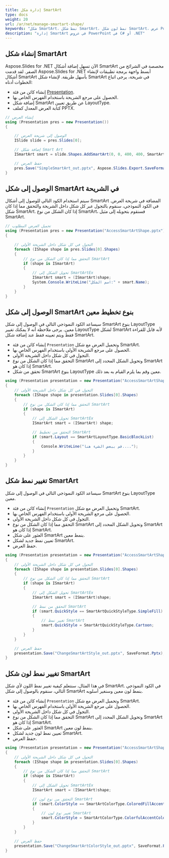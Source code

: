 ```yaml
---
title: إدارة شكل SmartArt
type: docs
weight: 20
url: /ar/net/manage-smartart-shape/
keywords: "شكل SmartArt، نمط شكل SmartArt، نمط لون شكل SmartArt، عرض PowerPoint، C#، Csharp، Aspose.Slides for .NET"
description: "إدارة SmartArt في عروض PowerPoint في C# أو .NET"
---
```


## **إنشاء شكل SmartArt**
Aspose.Slides for .NET الآن تسهل إضافة أشكال SmartArt مخصصة في الشرائح من الصفر. لقد قدمت Aspose.Slides for .NET أبسط واجهة برمجة تطبيقات لإنشاء أشكال SmartArt بأسهل طريقة. لإنشاء شكل SmartArt في شريحة، يرجى اتباع الخطوات أدناه:

- إنشاء كائن من فئة [Presentation](https://reference.aspose.com/slides/net/aspose.slides/presentation).
- الحصول على مرجع الشريحة باستخدام الفهرس الخاص بها.
- إضافة شكل SmartArt عن طريق تعيين LayoutType.
- كتابة العرض المعدل كملف PPTX.

```c#
// إنشاء العرض
using (Presentation pres = new Presentation())
{

    // الوصول إلى شريحة العرض
    ISlide slide = pres.Slides[0];

    // إضافة شكل Smart Art
    ISmartArt smart = slide.Shapes.AddSmartArt(0, 0, 400, 400, SmartArtLayoutType.BasicBlockList);

    // حفظ العرض
    pres.Save("SimpleSmartArt_out.pptx", Aspose.Slides.Export.SaveFormat.Pptx);
}
```



## **الوصول إلى شكل SmartArt في الشريحة**
سيتم استخدام الكود التالي للوصول إلى أشكال SmartArt المضافة في شريحة العرض. في الكود النموذجي، سنقوم بالتجول عبر كل شكل داخل الشريحة والتحقق مما إذا كان شكل SmartArt. إذا كان الشكل من نوع SmartArt، فسنقوم بتحويله إلى مثيل SmartArt.

```c#
// تحميل العرض المطلوب
using (Presentation pres = new Presentation("AccessSmartArtShape.pptx"))
{

    // التجول في كل شكل داخل الشريحة الأولى
    foreach (IShape shape in pres.Slides[0].Shapes)
    {
        // التحقق مما إذا كان الشكل من نوع SmartArt
        if (shape is ISmartArt)
        {
            // تحويل الشكل إلى SmartArtEx
            ISmartArt smart = (ISmartArt)shape;
            System.Console.WriteLine("اسم الشكل:" + smart.Name);
        }
    }
}
```



## **الوصول إلى شكل SmartArt بنوع تخطيط معين**
سيساعد الكود النموذجي التالي في الوصول إلى شكل SmartArt بنوع LayoutType معين. يرجى ملاحظة أنه لا يمكنك تغيير LayoutType لشكل SmartArt لأنه قابل للقراءة فقط ويتم تعيينه فقط عند إضافة شكل SmartArt.

- إنشاء كائن من فئة `Presentation` وتحميل العرض مع شكل SmartArt.
- الحصول على مرجع الشريحة الأولى باستخدام الفهرس الخاص بها.
- التجول في كل شكل داخل الشريحة الأولى.
- التحقق مما إذا كان الشكل من نوع SmartArt وتحويل الشكل المحدد إلى SmartArt إذا كان هو SmartArt.
- تحقق من شكل SmartArt بنوع LayoutType معين وقم بما يلزم القيام به بعد ذلك.

```c#
using (Presentation presentation = new Presentation("AccessSmartArtShape.pptx"))
{
    // التجول في كل شكل داخل الشريحة الأولى
    foreach (IShape shape in presentation.Slides[0].Shapes)
    {
        // التحقق مما إذا كان الشكل من نوع SmartArt
        if (shape is ISmartArt)
        {
            // تحويل الشكل إلى SmartArtEx
            ISmartArt smart = (ISmartArt) shape;

            // التحقق من تخطيط SmartArt
            if (smart.Layout == SmartArtLayoutType.BasicBlockList)
            {
                Console.WriteLine("قم ببعض الشيء هنا....");
            }
        }
    }
}
```



## **تغيير نمط شكل SmartArt**
سيساعد الكود النموذجي التالي في الوصول إلى شكل SmartArt بنوع LayoutType معين.

- إنشاء كائن من فئة `Presentation` وتحميل العرض مع شكل SmartArt.
- الحصول على مرجع الشريحة الأولى باستخدام الفهرس الخاص بها.
- التجول في كل شكل داخل الشريحة الأولى.
- التحقق مما إذا كان الشكل من نوع SmartArt وتحويل الشكل المحدد إلى SmartArt إذا كان هو SmartArt.
- العثور على شكل SmartArt بنمط معين.
- تعيين نمط جديد لشكل SmartArt.
- حفظ العرض.

```c#
using (Presentation presentation = new Presentation("AccessSmartArtShape.pptx"))
{
    // التجول في كل شكل داخل الشريحة الأولى
    foreach (IShape shape in presentation.Slides[0].Shapes)
    {
        // التحقق مما إذا كان الشكل من نوع SmartArt
        if (shape is ISmartArt)
        {
            // تحويل الشكل إلى SmartArtEx
            ISmartArt smart = (ISmartArt)shape;

            // التحقق من نمط SmartArt
            if (smart.QuickStyle == SmartArtQuickStyleType.SimpleFill)
            {
                // تغيير نمط SmartArt
                smart.QuickStyle = SmartArtQuickStyleType.Cartoon;
            }
        }
    }

    // حفظ العرض
    presentation.Save("ChangeSmartArtStyle_out.pptx", SaveFormat.Pptx);
}
```



## **تغيير نمط لون شكل SmartArt**
في هذا المثال، سنتعلم كيفية تغيير نمط اللون لأي شكل SmartArt. في الكود النموذجي التالي، سنقوم بالوصول إلى شكل SmartArt بنمط لون معين وسنغير أسلوبه.

- إنشاء كائن من فئة `Presentation` وتحميل العرض مع شكل SmartArt.
- الحصول على مرجع الشريحة الأولى باستخدام الفهرس الخاص بها.
- التجول في كل شكل داخل الشريحة الأولى.
- التحقق مما إذا كان الشكل من نوع SmartArt وتحويل الشكل المحدد إلى SmartArt إذا كان هو SmartArt.
- العثور على شكل SmartArt بنمط لون معين.
- تعيين نمط لون جديد لشكل SmartArt.
- حفظ العرض.

```c#
using (Presentation presentation = new Presentation("AccessSmartArtShape.pptx"))
{
    // التجول في كل شكل داخل الشريحة الأولى
    foreach (IShape shape in presentation.Slides[0].Shapes)
    {
        // التحقق مما إذا كان الشكل من نوع SmartArt
        if (shape is ISmartArt)
        {
            // تحويل الشكل إلى SmartArtEx
            ISmartArt smart = (ISmartArt)shape;

            // التحقق من نوع لون SmartArt
            if (smart.ColorStyle == SmartArtColorType.ColoredFillAccent1)
            {
                // تغيير نوع لون SmartArt
                smart.ColorStyle = SmartArtColorType.ColorfulAccentColors;
            }
        }
    }

    // حفظ العرض
    presentation.Save("ChangeSmartArtColorStyle_out.pptx", SaveFormat.Pptx);
}
```